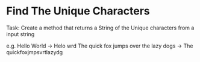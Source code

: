 # Find The Unique Characters

Task: Create a method that returns a String of the Unique characters from a input string

e.g. Hello World -> Helo wrd
     The quick fox jumps over the lazy dogs -> The quickfoxjmpsvrtlazydg
